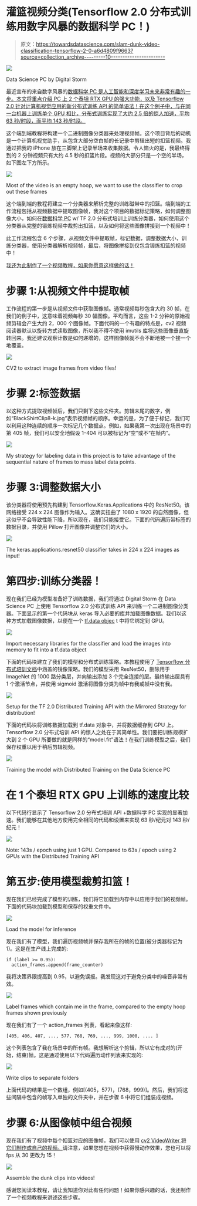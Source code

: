 # 灌篮视频分类(Tensorflow 2.0 分布式训练用数字风暴的数据科学 PC！)

> 原文：<https://towardsdatascience.com/slam-dunk-video-classification-tensorflow-2-0-a6d4809f9663?source=collection_archive---------10----------------------->

![](img/06b1e85fbc7e2be915bb52bcb0729f8a.png)

Data Science PC by Digital Storm

最近宣布的来自数字风暴的[数据科学 PC 是人工智能和深度学习未来非常有趣的一步。本文将重点介绍 PC 上 2 个泰坦 RTX GPU 的强大功能，以及 Tensorflow 2.0 针对计算机视觉应用的新分布式训练 API 的简单语法！在这个例子中，与在同一台机器上训练单个 GPU 相比，分布式训练实现了大约 2.5 倍的惊人加速，平均 63 秒/时段，而平均 143 秒/时段。](https://www.digitalstorm.com/nvidia-data-science.asp)

这个端到端教程将构建一个二进制图像分类器来处理视频帧。这个项目背后的动机是一个计算机视觉助手，从包含大部分空白帧的长记录中剪辑出短的扣篮视频。我通过把我的 iPhone 放在三脚架上记录半场来收集数据。令人恼火的是，我最终得到的 2 分钟视频只有大约 4.5 秒的扣篮片段。视频的大部分只是一个空的半场，如下图左下方所示。

![](img/675c6124e80d5bf3f610a39787831d38.png)

Most of the video is an empty hoop, we want to use the classifier to crop out these frames

这个端到端的教程将建立一个分类器来解析完整的训练磁带中的扣篮。端到端的工作流程包括从视频数据中提取图像帧，我对这个项目的数据标记策略，如何调整图像大小，如何在[数据科学 PC](https://www.digitalstorm.com/nvidia-data-science.asp) w/ TF 2.0 分布式培训上训练分类器，如何使用这个分类器从完整的锻炼视频中裁剪出扣篮，以及如何将这些图像拼接到一个视频中！

此工作流程包含 6 个步骤，从视频文件中提取帧，标记数据，调整数据大小，训练分类器，使用分类器解析视频帧，最后，将图像拼接到仅包含锻炼扣篮的视频中！

[我还为此制作了一个视频教程，如果你愿意这样做的话！](https://www.youtube.com/watch?v=LQ8b7piC1M4&t=25s)

# 步骤 1:从视频文件中提取帧

工作流程的第一步是从视频文件中获取图像帧。通常视频每秒包含大约 30 帧，在我们的例子中，这意味着视频每秒 30 幅图像。平均而言，这些 1-2 分钟的原始视频剪辑会产生大约 2，000 个图像帧。下面代码的一个有趣的特点是，cv2 视频阅读器默认以旋转方式读取图像，所以我不得不使用 imutils 库将这些图像垂直旋转回来。我还建议观察计数是如何递增的，这样图像帧就不会不断地被一个接一个地覆盖。

![](img/c0b616d578cafe6f39e3e51c90f281c7.png)

CV2 to extract image frames from video files!

# 步骤 2:标签数据

以这种方式提取视频帧后，我们只剩下这些文件夹。剪辑末尾的数字，例如“BlackShirtClip8-k.jpg”表示视频帧的顺序。幸运的是，为了便于标记，我们可以利用这种连续的顺序一次标记几个数据点。例如，如果我第一次出现在场景中的第 405 帧，我们可以安全地假设 1–404 可以被标记为“空”或不“在帧内”。

![](img/89fcbe0c69bb13bc375a7e0f1390ef5f.png)

My strategy for labeling data in this project is to take advantage of the sequential nature of frames to mass label data points.

# 步骤 3:调整数据大小

该分类器将使用预先构建到 Tensorflow.Keras.Applications 中的 ResNet50。该网络接受 224 x 224 图像作为输入。这确实扭曲了 1080 x 1920 的自然图像，但这似乎不会导致性能下降，所以现在，我们只能接受它。下面的代码遍历带标签的数据目录，并使用 Pillow 打开图像并调整它们的大小。

![](img/b5c1af47401e2b48f82c1eb46d3224af.png)

The keras.applications.resnet50 classifier takes in 224 x 224 images as input!

# 第四步:训练分类器！

现在我们已经为模型准备好了训练数据，我们将通过 Digital Storm 在 Data Science PC 上使用 Tensorflow 2.0 分布式训练 API 来训练一个二进制图像分类器。下面显示的第一个代码块从 keras 导入必要的库并加载图像数据。我们以这种方式加载图像数据，以便在一个 [tf.data objec](https://www.tensorflow.org/guide/data) t 中将它绑定到 GPU。

![](img/5b5d3a19b1a7b0ee39b326cf5c38c169.png)

Import necessary libraries for the classifier and load the images into memory to fit into a tf.data object

下面的代码块建立了我们的模型和分布式训练策略。本教程使用了 [Tensorflow 分布式培训文档](https://www.tensorflow.org/guide/distributed_training)中涵盖的镜像策略。我们的模型采用 ResNet50，删除用于 ImageNet 的 1000 路分类层，并向输出添加 3 个完全连接的层。最终输出层具有 1 个激活节点，并使用 sigmoid 激活将图像分类为帧中有我或帧中没有我。

![](img/d18720db59494f6430329cabb963aeb5.png)

Setup for the TF 2.0 Distributed Training API with the Mirrored Strategy for distribution!

下面的代码块将训练数据加载到 tf.data 对象中，并将数据缓存到 GPU 上。Tensorflow 2.0 分布式培训 API 的惊人之处在于其简单性。我们要把训练规模扩大到 2 个 GPU 所要做的就是同样的“model.fit”语法！在我们训练模型之后，我们保存权重以用于稍后剪辑视频。

![](img/810e4f3420e1c5ab2aa9f93061067a68.png)

Training the model with Distributed Training on the Data Science PC

# 在 1 个泰坦 RTX GPU 上训练的速度比较

以下代码行显示了 Tensorflow 2.0 分布式培训 API +数据科学 PC 实现的显著加速。我们能够在其他地方使用完全相同的代码和设置来实现 63 秒/纪元对 143 秒/纪元！

![](img/1cb14d25ca610c2ff18d0815218ece58.png)

Note: 143s / epoch using just 1 GPU. Compared to 63s / epoch using 2 GPUs with the Distributed Training API

# 第五步:使用模型裁剪扣篮！

现在我们已经完成了模型的训练，我们将它加载到内存中以应用于我们的视频帧。下面的代码块加载到模型和保存的权重文件中。

![](img/98aa02f177fee0e622f98a5637a90af4.png)

Load the model for inference

现在我们有了模型，我们遍历视频帧并保存我所在的帧的位置(被分类器标记为 1)。这是在生产线上完成的:

```
if (label >= 0.95):
  action_frames.append(frame_counter)
```

我将决策界限提高到 0.95，以避免误报。我发现这对于避免分类中的噪音非常有效。

![](img/7e3ca09fff10b7d79f2ab59f449fd2f5.png)

Label frames which contain me in the frame, compared to the empty hoop frames shown previously

现在我们有了一个 action_frames 列表，看起来像这样:

```
[405, 406, 407, ..., 577, 768, 769, ..., 999, 1000, .... ]
```

这个列表包含了我在场景中的所有帧。我想解析这个剪辑，所以它有成对的(开始，结束)帧。这是通过使用以下代码遍历动作列表来实现的:

![](img/7b0ac791edb9be93a061d0c28bfdf933.png)

Write clips to separate folders

上面代码的结果是一个数组，例如[(405，577)，(768，999)]。然后，我们将这些间隔中包含的帧写入单独的文件夹中，并在步骤 6 中将它们组装成视频。

# 步骤 6:从图像帧中组合视频

现在我们有了视频中每个扣篮对应的图像帧，我们可以使用 [cv2 VideoWriter 将它们制作成自己的视频。](https://www.youtube.com/redirect?redir_token=7Dra5MJorq1M9mtK6o_r0XkUFu98MTU3MjAyMzQ5N0AxNTcxOTM3MDk3&q=https%3A%2F%2Ftheailearner.com%2F2018%2F10%2F15%2Fcreating-video-from-images-using-opencv-python%2F&event=video_description&v=LQ8b7piC1M4)请注意，如果您想在视频中获得慢动作效果，您也可以将 fps 从 30 更改为 15！

![](img/8a68c78b310fcf1e57e0a729c0a7e516.png)

Assemble the dunk clips into videos!

感谢您阅读本教程，请让我知道你对此有任何问题！如果你感兴趣的话，我还制作了一个视频教程来讲述这些步骤。